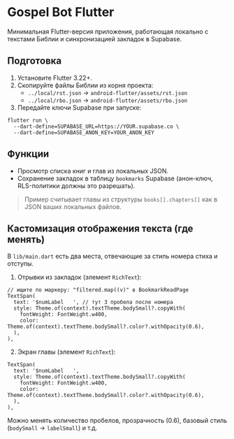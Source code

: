 # Gospel Bot Flutter

Минимальная Flutter-версия приложения, работающая локально с текстами Библии и синхронизацией закладок в Supabase.

## Подготовка

1. Установите Flutter 3.22+.
2. Скопируйте файлы Библии из корня проекта:
   - `../local/rst.json` → `android-flutter/assets/rst.json`
   - `../local/rbo.json` → `android-flutter/assets/rbo.json`
3. Передайте ключи Supabase при запуске:

```
flutter run \
  --dart-define=SUPABASE_URL=https://YOUR.supabase.co \
  --dart-define=SUPABASE_ANON_KEY=YOUR_ANON_KEY
```

## Функции
- Просмотр списка книг и глав из локальных JSON.
- Сохранение закладок в таблицу `bookmarks` Supabase (анон-ключ, RLS-политики должны это разрешать).

> Пример считывает главы из структуры `books[].chapters[]` как в JSON ваших локальных файлов.

## Кастомизация отображения текста (где менять)

В `lib/main.dart` есть два места, отвечающие за стиль номера стиха и отступы.

1) Отрывки из закладок (элемент `RichText`):
```
// ищите по маркеру: "filtered.map((v)" в BookmarkReadPage
TextSpan(
  text: '$numLabel   ', // тут 3 пробела после номера
  style: Theme.of(context).textTheme.bodySmall?.copyWith(
    fontWeight: FontWeight.w400,
    color: Theme.of(context).textTheme.bodySmall?.color?.withOpacity(0.6),
  ),
),
```

2) Экран главы (элемент `RichText`):
```
TextSpan(
  text: '$numLabel   ',
  style: Theme.of(context).textTheme.bodySmall?.copyWith(
    fontWeight: FontWeight.w400,
    color: Theme.of(context).textTheme.bodySmall?.color?.withOpacity(0.6),
  ),
),
```

Можно менять количество пробелов, прозрачность (0.6), базовый стиль (`bodySmall` → `labelSmall`) и т.д.




